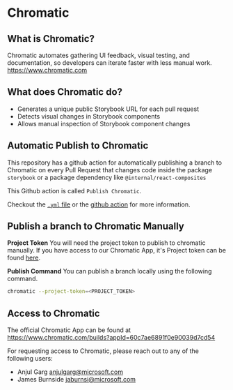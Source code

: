 # Chromatic

## What is Chromatic?

Chromatic automates gathering UI feedback, visual testing, and documentation, so developers can iterate faster with less manual work.
<https://www.chromatic.com>

## What does Chromatic do?

- Generates a unique public Storybook URL for each pull request
- Detects visual changes in Storybook components
- Allows manual inspection of Storybook component changes

## Automatic Publish to Chromatic

This repository has a github action for automatically publishing a branch to Chromatic on every Pull Request that changes code inside the package `storybook` or a package dependency like `@internal/react-composites`

This Github action is called `Publish Chromatic`.

Checkout the [`.yml` file](../../.github/workflows/publish-chromatic.yml) or the [github action](https://github.com/Azure/communication-ui-library/actions/workflows/publish-chromatic.yml) for more information.

## Publish a branch to Chromatic Manually

**Project Token**
You will need the project token to publish to chromatic manually.
If you have access to our Chromatic App, it's Project token can be found [here](https://www.chromatic.com/manage?appId=60c7ae6891f0e90039d7cd54&view=configure).

**Publish Command**
You can publish a branch locally using the following command.

```sh
chromatic --project-token=<PROJECT_TOKEN>
```

## Access to Chromatic

The official Chromatic App can be found at
<https://www.chromatic.com/builds?appId=60c7ae6891f0e90039d7cd54>

For requesting access to Chromatic, please reach out to any of the following users:

- Anjul Garg <anjulgarg@microsoft.com>
- James Burnside <jaburnsi@microsoft.com>

